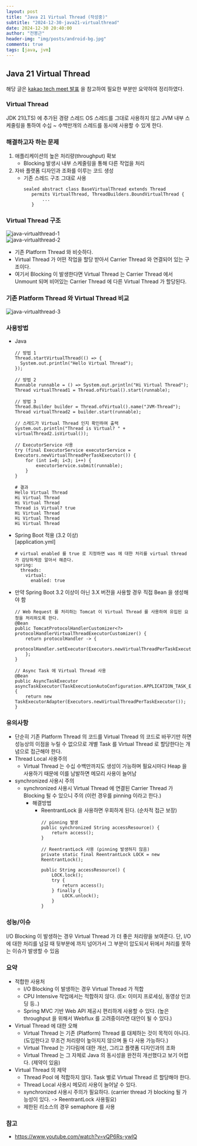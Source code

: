 ```yaml
---
layout: post
title: "Java 21 Virtual Thread (작성중)"
subtitle: "2024-12-30-java21-virtualthread"
date: 2024-12-30 20:40:00
author: "전봉근"
header-img: "img/posts/android-bg.jpg"
comments: true
tags: [java, jvm]
---
```


## Java 21 Virtual Thread
해당 글은 [kakao tech meet 발표](https://www.youtube.com/watch?v=vQP6Rs-ywlQ) 을 참고하여 필요한 부분만 요약하여 정리하였다.


### Virtual Thread
JDK 21(LTS) 에 추가된 경량 스레드 OS 스레드를 그대로 사용하지 않고 JVM 내부 스케줄링을 통하여 수십 ~ 수백만개의 스레드를 동시에 사용할 수 있게 한다.


### 해결하고자 하는 문제
1. 애플리케이션의 높은 처리량(throughput) 확보
   - Blocking 발생시 내부 스케줄링을 통해 다른 작업을 처리
2. 자바 플랫폼 디자인과 조화를 이루는 코드 생성
   - 기존 스레드 구조 그대로 사용
     ```
     sealed abstract class BaseVirtualThread extends Thread
        permits VirtualThread, ThreadBuilders.BoundVirtualThread {
            ...
        }
     ```


### Virtual Thread 구조
![java-virtualthread-1](/img/posts/language/java/java-virtualthread-1.png)       
![java-virtualthread-2](/img/posts/language/java/java-virtualthread-2.png)       
- 기존 Platform Thread 와 비슷하다.
- Virtual Thread 가 어떤 작업을 할당 받아서 Carrier Thread 와 연결되어 있는 구조이다.
- 여기서 Blocking 이 발생한다면 Virtual Thread 는 Carrier Thread 에서 Unmount 되며 비어있는 Carrier Thread 에 다른 Virtual Thread 가 할당된다.


### 기존 Platform Thread 와 Virtual Thread 비교
![java-virtualthread-3](/img/posts/language/java/java-virtualthread-3.png)       


### 사용방법
- Java     
  ```
  // 방법 1
  Thread.startVirtualThread(() => {
    System.out.println("Hello Virtual Thread");
  });

  // 방법 2
  Runnable runnable = () => System.out.println("Hi Virtual Thread");
  Thread virtualThread1 = Thread.ofVirtual().start(runnable);

  // 방법 3
  Thread.Builder builder = Thread.ofVirtual().name("JVM-Thread");
  Thread virtualThread2 = builder.start(runnable);

  // 스레드가 Virtual Thread 인지 확인하여 출력
  System.out.println("Thread is Virtual? " + virtualThread2.isVirtual());

  // ExecutorService 사용
  try (final ExecutorService executorService = Executors.newVirtualThreadPerTaskExecutor()) {
      for (int i=0; i<3; i++) {
          executorService.submit(runnable);
      }
  }
  ```       
  ```
  # 결과
  Hello Virtual Thread
  Hi Virtual Thread
  Hi Virtual Thread
  Thread is Virtual? true
  Hi Virtual Thread
  Hi Virtual Thread
  Hi Virtual Thread
  ```
- Spring Boot 적용 (3.2 이상)   
  [application.yml]         
  ```
  # virtual enabled 를 true 로 지정하면 was 에 대한 처리를 virtual thread 가 감당하게끔 알아서 해준다.
  spring:
    threads:
      virtual:
        enabled: true
  ```
- 만약 Spring Boot 3.2 이상이 아닌 3.X 버전을 사용할 경우 직접 Bean 을 생성해야 함
  ```
  // Web Request 를 처리하는 Tomcat 이 Virtual Thread 를 사용하여 유입된 요청을 처리하도록 한다.
  @Bean
  public TomcatProtocolHandlerCustomizer<?> protocolHandlerVirtualThreadExecutorCustomizer() {
      return protocolHandler -> {
          protocolHandler.setExecutor(Executors.newVirtualThreadPerTaskExecutor());
      };
  }

  // Async Task 에 Virtual Thread 사용
  @Bean
  public AsyncTaskExecutor asyncTaskExecutor(TaskExecutionAutoConfiguration.APPLICATION_TASK_EXECUTOR_BEAN_NAME) {
      return new TaskExecutorAdapter(Executors.newVirtualThreadPerTaskExecutor());
  }
  ```


### 유의사항
- 단순히 기존 Platform Thread 의 코드를 Virtual Thread 의 코드로 바꾸기만 하면 성능상의 이점을 누릴 수 없으므로 개별 Task 를 Virtual Thread 로 할당한다는 개념으로 접근해야 한다.
- Thread Local 사용주의
  - Virtual Thread 는 수십 수백만까지도 생성이 가능하며 필요시마다 Heap 을 사용하기 때문에 이를 남발하면 메모리 사용이 늘어남
- synchronized 사용시 주의
  - synchronized 사용시 Virtual Thread 에 연결된 Carrier Thread 가 Blocking 될 수 있으니 주의 (이런 경우를 pinning 이라고 한다.)
    - 해결방법
      - ReentrantLock 을 사용하면 우회하게 된다. (순차적 접근 보장)
        ```
        // pinning 발생
        public synchronized String accessResource() {
            return access();
        }

        // ReentrantLock 사용 (pinning 발생하지 않음)
        private static final ReentrantLock LOCK = new ReentrantLock();

        public String accessResource() {
            LOCK.lock();
            try {
                return access();
            } finally {
                LOCK.unlock();
            }
        }
        ```    


### 성능/이슈
I/O Blocking 이 발생하는 경우 Virtual Thread 가 더 좋은 처리량을 보여준다. 단, I/O 에 대한 처리를 넘길 때 뒷부분에 까지 넘어가서 그 부분이 압도되서 뒤에서 처리를 못하는 이슈가 발생할 수 있음    
    

### 요약      
- 적합한 사용처
  - I/O Blocking 이 발생하는 경우 Virtual Thread 가 적합
  - CPU Intensive 작업에서는 적합하지 않다. (Ex: 이미지 프로세싱, 동영상 인코딩 등..)
  - Spring MVC 기반 Web API 제공시 편리하게 사용할 수 있다. (높은 throughput 을 위해서 Webflux 를 고려중이라면 대안이 될 수 있다.)
- Virtual Thread 에 대한 오해 
  - Virtual Thread 는 기존 (Platform) Thread 를 대체하는 것이 목적이 아니다. (도입한다고 무조건 처리량이 높아지지 않으며 둘 다 사용 가능하다.)
  - Virtual Thread 는 기다림에 대한 개선, 그리고 플랫폼 디자인과의 조화
  - Virtual Thread 는 그 자체로 Java 의 동시성을 완전히 개선했다고 보기 어렵다. (제약이 있음)
- Virtual Thread 의 제약
  - Thread Pool 에 적합하지 않다. Task 별로 Virtual Thread 르 할당해야 한다.
  - Thread Local 사용시 메모리 사용이 늘어날 수 있다.
  - synchronized 사용시 주의가 필요하다. (carrier thread 가 blocking 될 가능성이 있다. -> ReentrantLock 사용필요)
  - 제한된 리소스의 경우 semaphore 를 사용
  

### 참고
- https://www.youtube.com/watch?v=vQP6Rs-ywlQ